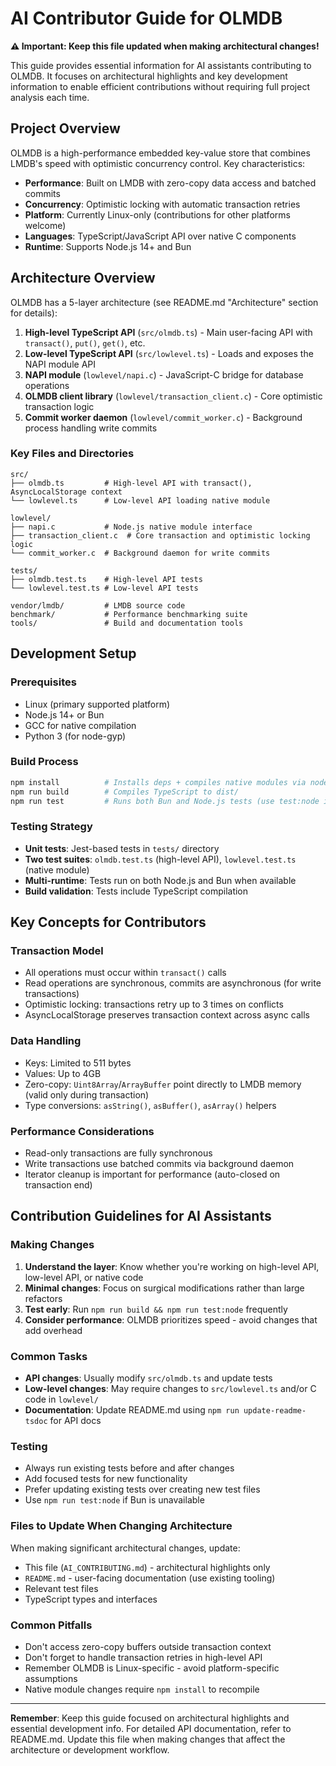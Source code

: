 # AI Contributor Guide for OLMDB

**⚠️ Important: Keep this file updated when making architectural changes!**

This guide provides essential information for AI assistants contributing to OLMDB. It focuses on architectural highlights and key development information to enable efficient contributions without requiring full project analysis each time.

## Project Overview

OLMDB is a high-performance embedded key-value store that combines LMDB's speed with optimistic concurrency control. Key characteristics:

- **Performance**: Built on LMDB with zero-copy data access and batched commits
- **Concurrency**: Optimistic locking with automatic transaction retries
- **Platform**: Currently Linux-only (contributions for other platforms welcome)
- **Languages**: TypeScript/JavaScript API over native C components
- **Runtime**: Supports Node.js 14+ and Bun

## Architecture Overview

OLMDB has a 5-layer architecture (see README.md "Architecture" section for details):

1. **High-level TypeScript API** (`src/olmdb.ts`) - Main user-facing API with `transact()`, `put()`, `get()`, etc.
2. **Low-level TypeScript API** (`src/lowlevel.ts`) - Loads and exposes the NAPI module API
3. **NAPI module** (`lowlevel/napi.c`) - JavaScript-C bridge for database operations
4. **OLMDB client library** (`lowlevel/transaction_client.c`) - Core optimistic transaction logic
5. **Commit worker daemon** (`lowlevel/commit_worker.c`) - Background process handling write commits

### Key Files and Directories

```
src/
├── olmdb.ts         # High-level API with transact(), AsyncLocalStorage context
└── lowlevel.ts      # Low-level API loading native module

lowlevel/
├── napi.c           # Node.js native module interface
├── transaction_client.c  # Core transaction and optimistic locking logic
└── commit_worker.c  # Background daemon for write commits

tests/
├── olmdb.test.ts    # High-level API tests
└── lowlevel.test.ts # Low-level API tests

vendor/lmdb/         # LMDB source code
benchmark/           # Performance benchmarking suite
tools/               # Build and documentation tools
```

## Development Setup

### Prerequisites
- Linux (primary supported platform)
- Node.js 14+ or Bun
- GCC for native compilation
- Python 3 (for node-gyp)

### Build Process
```bash
npm install          # Installs deps + compiles native modules via node-gyp
npm run build        # Compiles TypeScript to dist/
npm run test         # Runs both Bun and Node.js tests (use test:node if no Bun)
```

### Testing Strategy
- **Unit tests**: Jest-based tests in `tests/` directory
- **Two test suites**: `olmdb.test.ts` (high-level API), `lowlevel.test.ts` (native module)
- **Multi-runtime**: Tests run on both Node.js and Bun when available
- **Build validation**: Tests include TypeScript compilation

## Key Concepts for Contributors

### Transaction Model
- All operations must occur within `transact()` calls
- Read operations are synchronous, commits are asynchronous (for write transactions)
- Optimistic locking: transactions retry up to 3 times on conflicts
- AsyncLocalStorage preserves transaction context across async calls

### Data Handling
- Keys: Limited to 511 bytes
- Values: Up to 4GB
- Zero-copy: `Uint8Array`/`ArrayBuffer` point directly to LMDB memory (valid only during transaction)
- Type conversions: `asString()`, `asBuffer()`, `asArray()` helpers

### Performance Considerations
- Read-only transactions are fully synchronous
- Write transactions use batched commits via background daemon
- Iterator cleanup is important for performance (auto-closed on transaction end)

## Contribution Guidelines for AI Assistants

### Making Changes
1. **Understand the layer**: Know whether you're working on high-level API, low-level API, or native code
2. **Minimal changes**: Focus on surgical modifications rather than large refactors
3. **Test early**: Run `npm run build && npm run test:node` frequently
4. **Consider performance**: OLMDB prioritizes speed - avoid changes that add overhead

### Common Tasks
- **API changes**: Usually modify `src/olmdb.ts` and update tests
- **Low-level changes**: May require changes to `src/lowlevel.ts` and/or C code in `lowlevel/`
- **Documentation**: Update README.md using `npm run update-readme-tsdoc` for API docs

### Testing
- Always run existing tests before and after changes
- Add focused tests for new functionality
- Prefer updating existing tests over creating new test files
- Use `npm run test:node` if Bun is unavailable

### Files to Update When Changing Architecture
When making significant architectural changes, update:
- This file (`AI_CONTRIBUTING.md`) - architectural highlights only
- `README.md` - user-facing documentation (use existing tooling)
- Relevant test files
- TypeScript types and interfaces

### Common Pitfalls
- Don't access zero-copy buffers outside transaction context
- Don't forget to handle transaction retries in high-level API
- Remember OLMDB is Linux-specific - avoid platform-specific assumptions
- Native module changes require `npm install` to recompile

---

**Remember**: Keep this guide focused on architectural highlights and essential development info. For detailed API documentation, refer to README.md. Update this file when making changes that affect the architecture or development workflow.